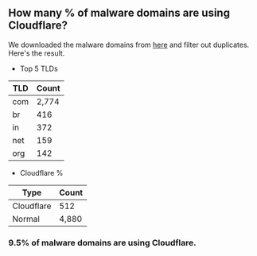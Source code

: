 ## How many % of malware domains are using Cloudflare?


We downloaded the malware domains from [here](https://urlhaus.abuse.ch) and filter out duplicates.
Here's the result.


[//]: # (start replacement)


- Top 5 TLDs

| TLD | Count |
| --- | --- |
| com | 2,774 |
| br | 416 |
| in | 372 |
| net | 159 |
| org | 142 |


- Cloudflare %

| Type | Count |
| --- | --- |
| Cloudflare | 512 |
| Normal | 4,880 |


### 9.5% of malware domains are using Cloudflare.